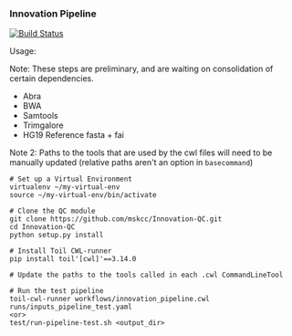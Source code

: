 ### Innovation Pipeline

[![Build Status](https://travis-ci.org/mskcc/Innovation-Pipeline.svg?branch=master)](https://travis-ci.org/mskcc/Innovation-Pipeline)

Usage:

Note: These steps are preliminary, and are waiting on consolidation of certain dependencies. 
  - Abra
  - BWA
  - Samtools
  - Trimgalore
- HG19 Reference fasta + fai

Note 2: Paths to the tools that are used by the cwl files will need to be manually updated (relative paths aren't an option in `basecommand`)

```
# Set up a Virtual Environment
virtualenv ~/my-virtual-env
source ~/my-virtual-env/bin/activate

# Clone the QC module
git clone https://github.com/mskcc/Innovation-QC.git
cd Innovation-QC
python setup.py install

# Install Toil CWL-runner
pip install toil'[cwl]'==3.14.0

# Update the paths to the tools called in each .cwl CommandLineTool

# Run the test pipeline
toil-cwl-runner workflows/innovation_pipeline.cwl runs/inputs_pipeline_test.yaml
<or>
test/run-pipeline-test.sh <output_dir>
```
